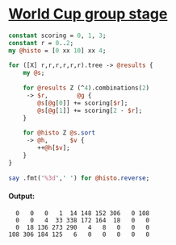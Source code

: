 [1]: http://rosettacode.org/wiki/World_Cup_group_stage

# [World Cup group stage][1]

```perl
constant scoring = 0, 1, 3;
constant r = 0..2;
my @histo = [0 xx 10] xx 4;
 
for ([X] r,r,r,r,r,r).tree -> @results {
    my @s;
 
    for @results Z (^4).combinations(2)
     -> $r,        @g {
        @s[@g[0]] += scoring[$r];
        @s[@g[1]] += scoring[2 - $r];
    }
 
    for @histo Z @s.sort
     -> @h,      $v {
        ++@h[$v];
    }
}
 
say .fmt('%3d',' ') for @histo.reverse;
```

#### Output:
```
  0   0   0   1  14 148 152 306   0 108
  0   0   4  33 338 172 164  18   0   0
  0  18 136 273 290   4   8   0   0   0
108 306 184 125   6   0   0   0   0   0
```